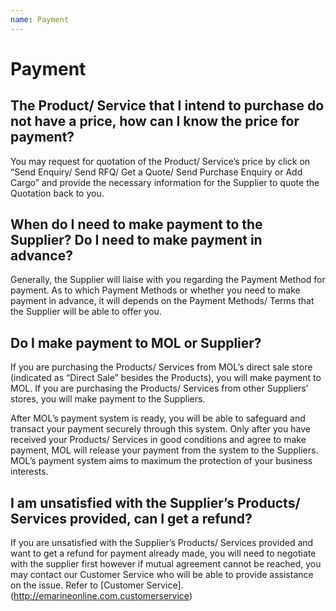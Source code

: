 ```yaml
---
name: Payment
---
```


# Payment

##  The Product/ Service that I intend to purchase do not have a price, how can I know the price for payment?

You may request for quotation of the Product/ Service’s price by click on “Send Enquiry/ Send RFQ/ Get a Quote/ Send Purchase Enquiry or Add Cargo” and provide the necessary information for the Supplier to quote the Quotation back to you.

##  When do I need to make payment to the Supplier? Do I need to make payment in advance?

Generally, the Supplier will liaise with you regarding the Payment Method for payment. As to which Payment Methods or whether you need to make payment in advance, it will depends on the Payment Methods/ Terms that the Supplier will be able to offer you.  

##  Do I make payment to MOL or Supplier?

If you are purchasing the Products/ Services from MOL’s direct sale store (indicated as “Direct Sale” besides the Products), you will make payment to MOL. If you are purchasing the Products/ Services from other Suppliers’ stores, you will make payment to the Suppliers. 

After MOL’s payment system is ready, you will be able to safeguard and transact your payment securely through this system. Only after you have received your Products/ Services in good conditions and agree to make payment, MOL will release your payment from the system to the Suppliers. MOL’s payment system aims to maximum the protection of your business interests. 

##  I am unsatisfied with the Supplier’s Products/ Services provided, can I get a refund? 

If you are unsatisfied with the Supplier’s Products/ Services provided and want to get a refund for payment already made, you will need to negotiate with the supplier first however if mutual agreement cannot be reached, you may contact our Customer Service who will be able to provide assistance on the issue. Refer to [Customer Service].(http://emarineonline.com.customerservice) 
